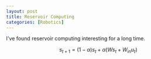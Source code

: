 ```yaml
---
layout: post
title: Reservoir Computing
categories: [Robotics]
---
```


I've found reservoir computing interesting for a long time.  

$$
s_{t+1} = (1 - \alpha) s_t + \alpha (W s_t + W_{\text{in}} u_t)
$$